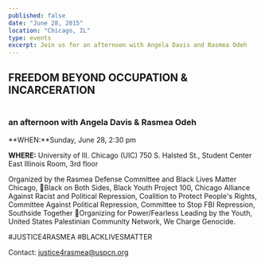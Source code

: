 ```yaml
---
published: false
date: "June 28, 2015"
location: "Chicago, IL"
type: events
excerpt: Join us for an afternoon with Angela Davis and Rasmea Odeh
---
```


## FREEDOM BEYOND OCCUPATION & INCARCERATION
### <br> an afternoon with Angela Davis & Rasmea Odeh

**WHEN:**Sunday, June 28, 2:30 pm

**WHERE:** University of Ill. Chicago (UIC) 
750 S. Halsted St., Student Center East
Illinois Room, 3rd floor

Organized by the Rasmea Defense Committee and Black Lives Matter Chicago, Black on Both Sides, Black Youth Project 100, Chicago Alliance Against Racist and Political Repression, Coalition to Protect People's Rights, Committee Against Political Repression, Committee to Stop FBI Repression, Southside Together Organizing for Power/Fearless Leading by the Youth, United States Palestinian Community Network, We Charge Genocide.

#JUSTICE4RASMEA
#BLACKLIVESMATTER

Contact: [justice4rasmea@uspcn.org](mailto:justice4rasmea@uspcn.org)